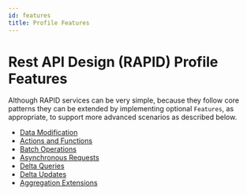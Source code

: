 ```yaml
---
id: features
title: Profile Features
---
```



# Rest API Design (RAPID) Profile Features

Although RAPID services can be very simple,
because they follow core patterns they can be extended by implementing optional `Features`, as appropriate,
to support more advanced scenarios as described below.

-   [Data Modification](./rapid-pro-data_modification.md)
-   [Actions and Functions](./rapid-pro-operations.md)
-   [Batch Operations](./rapid-pro-batch.md)
-   [Asynchronous Requests](./rapid-pro-asynchronous_requests.md)
-   [Delta Queries](./rapid-pro-delta_queries.md)
-   [Delta Updates](./rapid-pro-delta_updates.md)
-   [Aggregation Extensions](./rapid-pro-aggregation_extensions.md)
